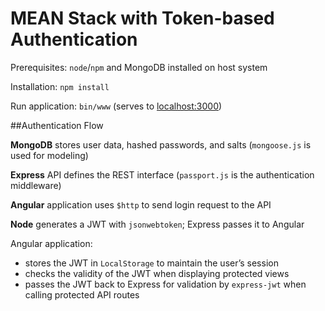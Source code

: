 # MEAN Stack with Token-based Authentication

Prerequisites: ```node```/```npm``` and MongoDB installed on host system

Installation: ```npm install```

Run application: ```bin/www``` (serves to [localhost:3000](http://localhost:3000/))


##Authentication Flow

**MongoDB** stores user data, hashed passwords, and salts (```mongoose.js``` is used for modeling)

**Express** API defines the REST interface (```passport.js``` is the authentication middleware)

**Angular** application uses ```$http``` to send login request to the API

**Node** generates a JWT with ```jsonwebtoken```; Express passes it to Angular

Angular application:
* stores the JWT in ```LocalStorage``` to maintain the user’s session
* checks the validity of the JWT when displaying protected views
* passes the JWT back to Express for validation by ```express-jwt``` when calling protected API routes